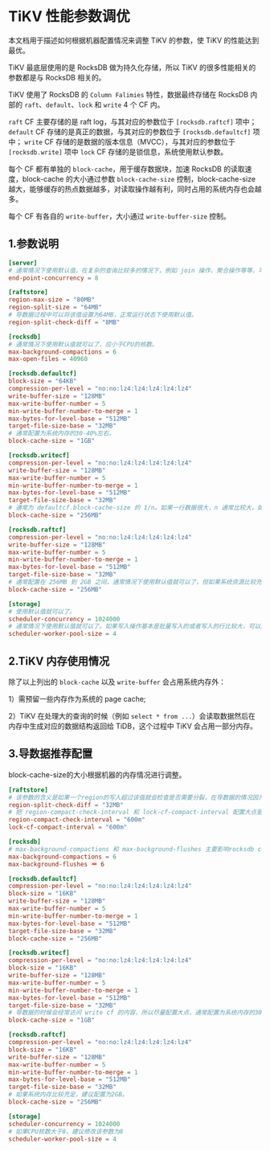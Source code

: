 # TiKV 性能参数调优
本文档用于描述如何根据机器配置情况来调整 TiKV 的参数，使 TiKV 的性能达到最优。

TiKV 最底层使用的是 RocksDB 做为持久化存储，所以 TiKV 的很多性能相关的参数都是与 RocksDB 相关的。

TiKV 使用了 RocksDB 的 `Column Falimies` 特性，数据最终存储在 RocksDB 内部的 `raft`、`default`、`lock` 和 `write` 4 个 CF 内。

`raft` CF 主要存储的是 raft log，与其对应的参数位于 `[rocksdb.raftcf]` 项中；
`default` CF 存储的是真正的数据，与其对应的参数位于 `[rocksdb.defaultcf]` 项中；
`write` CF 存储的是数据的版本信息（MVCC），与其对应的参数位于 `[rocksdb.write]` 项中
`lock` CF 存储的是锁信息，系统使用默认参数。

每个 CF 都有单独的 `block-cache`，用于缓存数据块，加速 RocksDB 的读取速度，block-cache 的大小通过参数 `block-cache-size` 控制，block-cache-size 越大，能够缓存的热点数据越多，对读取操作越有利，同时占用的系统内存也会越多。

每个 CF 有各自的 `write-buffer`，大小通过 `write-buffer-size` 控制。

## 1.参数说明
```toml
[server]
# 通常情况下使用默认值。在复杂的查询比较多的情况下，例如 join 操作，聚合操作等等，可以稍微调大点，但应比系统的 CPU 核数小。
end-point-concurrency = 8

[raftstore]
region-max-size = "80MB"
region-split-size = "64MB"
# 导数据过程中可以将该值设置为64MB，正常运行状态下使用默认值。
region-split-check-diff = "8MB"

[rocksdb]
# 通常情况下使用默认值就可以了，应小于CPU的核数。
max-background-compactions = 6
max-open-files = 40960

[rocksdb.defaultcf]
block-size = "64KB"
compression-per-level = "no:no:lz4:lz4:lz4:lz4:lz4"
write-buffer-size = "128MB"
max-write-buffer-number = 5
min-write-buffer-number-to-merge = 1
max-bytes-for-level-base = "512MB"
target-file-size-base = "32MB"
# 通常配置为系统内存的30-40%左右。
block-cache-size = "1GB"

[rocksdb.writecf]
compression-per-level = "no:no:lz4:lz4:lz4:lz4:lz4"
write-buffer-size = "128MB"
max-write-buffer-number = 5
min-write-buffer-number-to-merge = 1
max-bytes-for-level-base = "512MB"
target-file-size-base = "32MB"
# 通常为 defaultcf.block-cache-size 的 1/n。如果一行数据很大，n 通常比较大，如果一行数据比较短，n 比较小。rc1之后的版本 secondary index 是存储在 write cf 中的，在 secondary index 比较多的情况下，write cf 需要更多的 block cache 用于缓存数据，此时 n 应该较小。n 通常在 2 到 16 之间。
block-cache-size = "256MB"

[rocksdb.raftcf]
compression-per-level = "no:no:lz4:lz4:lz4:lz4:lz4"
write-buffer-size = "128MB"
max-write-buffer-number = 5
min-write-buffer-number-to-merge = 1
max-bytes-for-level-base = "512MB"
target-file-size-base = "32MB"
# 通常配置在 256MB 到 2GB 之间，通常情况下使用默认值就可以了，但如果系统资源比较充足可以适当调大点。
block-cache-size = "256MB"

[storage]
# 使用默认值就可以了。
scheduler-concurrency = 1024000
# 通常情况下使用默认值就可以了。如果写入操作基本是批量写入的或者写入的行比较大，可以适当调大点。
scheduler-worker-pool-size = 4
```
## 2.TiKV 内存使用情况

除了以上列出的 `block-cache` 以及 `write-buffer` 会占用系统内存外：

1）需预留一些内存作为系统的 page cache;

2）TiKV 在处理大的查询的时候（例如 `select * from ...`）会读取数据然后在内存中生成对应的数据结构返回给 TiDB，这个过程中 TiKV 会占用一部分内存。

## 3.导数据推荐配置
block-cache-size的大小根据机器的内存情况进行调整。
```toml
[raftstore]
# 该参数的含义是如果一个region的写入超过该值就会检查是否需要分裂，在导数据的情况因为只有insert操作，所以为了减少检查一般配大点，一般为region-split-size的一半。
region-split-check-diff = "32MB"
# 把 region-compact-check-interval 和 lock-cf-compact-interval 配置大点是为了减少导数据过程中触发的 manual compaction 对 rocksdb compaciton 的干扰。导数据结束之后将其还原成默认值。
region-compact-check-interval = "600m"
lock-cf-compact-interval = "600m"

[rocksdb]
# max-background-compactions 和 max-background-flushes 主要影响rocksdb compaction的线程数，在导数据的情况下因为有大量的写入，所以应该开大点，但应小于CPU的核数。
max-background-compactions = 6
max-background-flushes ＝ 6

[rocksdb.defaultcf]
compression-per-level = "no:no:lz4:lz4:lz4:lz4:lz4"
block-size = "16KB"
write-buffer-size = "128MB"
max-write-buffer-number = 5
min-write-buffer-number-to-merge = 1
max-bytes-for-level-base = "512MB"
target-file-size-base = "32MB"
block-cache-size = "256MB"

[rocksdb.writecf]
compression-per-level = "no:no:lz4:lz4:lz4:lz4:lz4"
block-size = "16KB"
write-buffer-size = "128MB"
max-write-buffer-number = 5
min-write-buffer-number-to-merge = 1
max-bytes-for-level-base = "512MB"
target-file-size-base = "32MB"
# 导数据的时候会经常访问 write cf 的内容，所以尽量配置大点，通常配置为系统内存的30-40%左右。
block-cache-size = "1GB"

[rocksdb.raftcf]
compression-per-level = "no:no:lz4:lz4:lz4:lz4:lz4"
block-size = "16KB"
write-buffer-size = "128MB"
max-write-buffer-number = 5
min-write-buffer-number-to-merge = 1
max-bytes-for-level-base = "512MB"
target-file-size-base = "32MB"
# 如果系统内存比较充足，建议配置为2GB。
block-cache-size = "256MB"

[storage]
scheduler-concurrency = 1024000
# 如果CPU核数大于8，建议修改该参数为8
scheduler-worker-pool-size = 4
```

